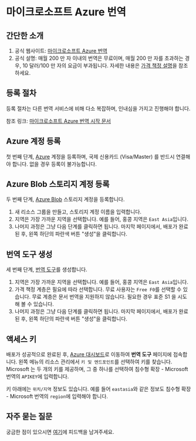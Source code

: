 # 마이크로소프트 Azure 번역

## 간단한 소개

1. 공식 웹사이트: [마이크로소프트 Azure 번역](https://learn.microsoft.com/zh-cn/azure/cognitive-services/translator/text-translation-overview)
2. 공식 설명: 매월 200 만 자 이내의 번역은 무료이며, 매월 200 만 자를 초과하는 경우, 10 달러/100 만 자의 요금이 부과됩니다. 자세한 내용은 [가격 책정 설명](https://azure.microsoft.com/zh-cn/pricing/details/cognitive-services/translator/)을 참조하세요.

## 등록 절차

등록 절차는 다른 번역 서비스에 비해 다소 복잡하며, 인내심을 가지고 진행해야 합니다.

참조 링크: [마이크로소프트 Azure 번역 시작 문서](https://learn.microsoft.com/zh-cn/azure/cognitive-services/translator/document-translation/quickstarts/get-started-with-rest-api?pivots=programming-language-csharp)

## Azure 계정 등록

첫 번째 단계, [Azure](https://azure.microsoft.com/zh-cn/free/cognitive-services/) 계정을 등록하며, 국제 신용카드 (Visa/Master) 를 반드시 연결해야 합니다. 없을 경우 등록이 불가능합니다.

## Azure Blob 스토리지 계정 등록

두 번째 단계, [Azure Blob](https://portal.azure.com/#create/Microsoft.StorageAccount) 스토리지 계정을 등록합니다.

1. 새 리소스 그룹을 만들고, 스토리지 계정 이름을 입력합니다.
2. 지역은 가장 가까운 지역을 선택합니다. 예를 들어, 홍콩 지역은 `East Asia`입니다.
3. 나머지 과정은 그냥 다음 단계를 클릭하면 됩니다. 마지막 페이지에서, 배포가 완료된 후, 왼쪽 하단의 파란색 버튼 "생성"을 클릭합니다.

## 번역 도구 생성

세 번째 단계, [번역 도구](https://portal.azure.com/#create/Microsoft.CognitiveServicesTextTranslation)를 생성합니다.

1. 지역은 가장 가까운 지역을 선택합니다. 예를 들어, 홍콩 지역은 `East Asia`입니다.
2. 가격 책정 계층은 필요에 따라 선택합니다. 무료 사용자는 `Free F0`를 선택할 수 있습니다. 무료 계층은 문서 번역을 지원하지 않습니다. 필요한 경우 표준 S1 을 시도해 볼 수 있습니다.
3. 나머지 과정은 그냥 다음 단계를 클릭하면 됩니다. 마지막 페이지에서, 배포가 완료된 후, 왼쪽 하단의 파란색 버튼 "생성"을 클릭합니다.

## 액세스 키

배포가 성공적으로 완료된 후, [Azure 대시보드](https://portal.azure.com/#home)로 이동하여 **번역 도구** 페이지에 접속합니다. 왼쪽 메뉴의 리소스 관리에서 `키 및 엔드포인트`를 선택하여 키를 찾습니다. Microsoft 는 두 개의 키를 제공하며, 그 중 하나를 선택하여 침수형 확장 - Microsoft 번역의 `APIKEY`에 입력합니다.

키 아래에는 `위치/지역` 정보도 있습니다. 예를 들어 `eastasia`와 같은 정보도 침수형 확장 - Microsoft 번역의 `region`에 입력해야 합니다.

## 자주 묻는 질문

궁금한 점이 있으시면 [여기](https://github.com/immersive-translate/immersive-translate/issues/137)에 피드백을 남겨주세요.
